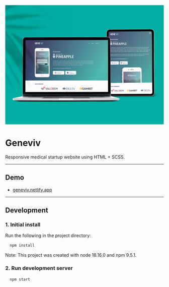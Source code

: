 <img src="assets/images/screenshots/geneviv.png" alt="" style="margin: 0 auto; max-width: 100%;" />


# Geneviv

Responsive medical startup website using HTML + SCSS.

---


## Demo

- <a href="https://geneviv.netlify.app" target="_blank">geneviv.netlify.app</a>

---


## Development

### 1. Initial install

Run the following in the project directory:

```bash
  npm install
```

Note: This project was created with node 18.16.0 and npm 9.5.1.


### 2. Run development server

```bash
  npm start
```
